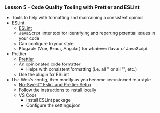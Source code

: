 ### Lesson 5 - Code Quality Tooling with Prettier and ESLint

- Tools to help with formatting and maintaining a consistent opinion
- ESLint
  - [ESLint](https://eslint.org/)
  - JavaScript linter tool for identifying and reporting potential issues in your code
  - Can configure to your style
  - Plugable (Vue, React, Angular) for whatever flavor of JavaScript
- Prettier
  - [Prettier](https://prettier.io/)
  - An opinionated code formatter
    - Helps with consistent formatting (i.e. all '' or all "", etc.)
  - Use the plugin for ESLint
- Use Wes's config, then modify as you become accustomed to a style
  - [No-Sweat™ Eslint and Prettier Setup](https://github.com/wesbos/eslint-config-wesbos)
  - Follow the instructions to install locally
  - VS Code
    - Install ESLint package
    - Configure the settings.json
